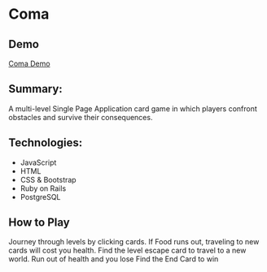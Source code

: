 # Coma

## Demo

[Coma Demo](https://coma-frontend.herokuapp.com/)

## Summary:

A multi-level Single Page Application card game in which players confront obstacles and survive their consequences.

## Technologies:

- JavaScript
- HTML
- CSS & Bootstrap
- Ruby on Rails
- PostgreSQL

## How to Play

Journey through levels by clicking cards. If Food runs out, traveling to new cards will cost you health. Find the level escape card to travel to a new world. Run out of health and you lose
Find the End Card to win
